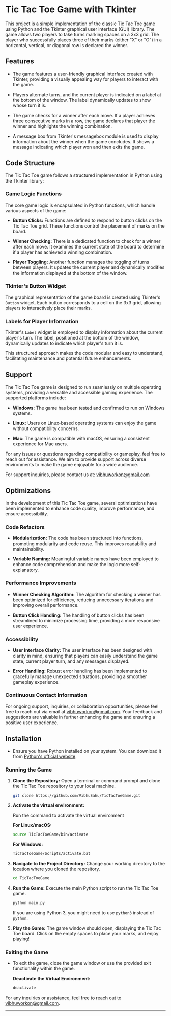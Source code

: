 
# Tic Tac Toe Game with Tkinter

This project is a simple implementation of the classic Tic Tac Toe game using Python and the Tkinter graphical user interface (GUI) library. The game allows two players to take turns marking spaces on a 3x3 grid. The player who successfully places three of their marks (either "X" or "O") in a horizontal, vertical, or diagonal row is declared the winner.

## Features

- The game features a user-friendly graphical interface created with Tkinter, providing a visually appealing way for players to interact with the game.

- Players alternate turns, and the current player is indicated on a label at the bottom of the window. The label dynamically updates to show whose turn it is.

- The game checks for a winner after each move. If a player achieves three consecutive marks in a row, the game declares that player the winner and highlights the winning combination.

- A message box from Tkinter's messagebox module is used to display information about the winner when the game concludes. It shows a message indicating which player won and then exits the game.

## Code Structure

The Tic Tac Toe game follows a structured implementation in Python using the Tkinter library:

### Game Logic Functions

The core game logic is encapsulated in Python functions, which handle various aspects of the game:

- **Button Clicks:** Functions are defined to respond to button clicks on the Tic Tac Toe grid. These functions control the placement of marks on the board.

- **Winner Checking:** There is a dedicated function to check for a winner after each move. It examines the current state of the board to determine if a player has achieved a winning combination.

- **Player Toggling:** Another function manages the toggling of turns between players. It updates the current player and dynamically modifies the information displayed at the bottom of the window.

### Tkinter's Button Widget

The graphical representation of the game board is created using Tkinter's `Button` widget. Each button corresponds to a cell on the 3x3 grid, allowing players to interactively place their marks.

### Labels for Player Information

Tkinter's `Label` widget is employed to display information about the current player's turn. The label, positioned at the bottom of the window, dynamically updates to indicate which player's turn it is.

This structured approach makes the code modular and easy to understand, facilitating maintenance and potential future enhancements.

## Support

The Tic Tac Toe game is designed to run seamlessly on multiple operating systems, providing a versatile and accessible gaming experience. The supported platforms include:

- **Windows:** The game has been tested and confirmed to run on Windows systems.

- **Linux:** Users on Linux-based operating systems can enjoy the game without compatibility concerns.

- **Mac:** The game is compatible with macOS, ensuring a consistent experience for Mac users.

For any issues or questions regarding compatibility or gameplay, feel free to reach out for assistance. We aim to provide support across diverse environments to make the game enjoyable for a wide audience.

For support inquiries, please contact us at: [vibhuworkon@gmail.com](mailto:vibhuworkon@gmail.com)

## Optimizations

In the development of this Tic Tac Toe game, several optimizations have been implemented to enhance code quality, improve performance, and ensure accessibility.

### Code Refactors

- **Modularization:** The code has been structured into functions, promoting modularity and code reuse. This improves readability and maintainability.

- **Variable Naming:** Meaningful variable names have been employed to enhance code comprehension and make the logic more self-explanatory.

### Performance Improvements

- **Winner Checking Algorithm:** The algorithm for checking a winner has been optimized for efficiency, reducing unnecessary iterations and improving overall performance.

- **Button Click Handling:** The handling of button clicks has been streamlined to minimize processing time, providing a more responsive user experience.

### Accessibility

- **User Interface Clarity:** The user interface has been designed with clarity in mind, ensuring that players can easily understand the game state, current player turn, and any messages displayed.

- **Error Handling:** Robust error handling has been implemented to gracefully manage unexpected situations, providing a smoother gameplay experience.

### Continuous Contact Information

For ongoing support, inquiries, or collaboration opportunities, please feel free to reach out via email at [vibhuworkon@gmail.com](mailto:vibhuworkon@gmail.com). Your feedback and suggestions are valuable in further enhancing the game and ensuring a positive user experience.


## Installation

- Ensure you have Python installed on your system. You can download it from [Python's official website](https://www.python.org/downloads/).

### Running the Game

1. **Clone the Repository:**
   Open a terminal or command prompt and clone the Tic Tac Toe repository to your local machine.

   ```bash
   git clone https://github.com/VibhuSahu/TicTacToeGame.git
   ```


2. **Activate the virtual environment:**

    Run the command to activate the virtual environment
    
    __For Linux/macOS:__

   ```bash
   source TicTacToeGame/bin/activate
   ```


    __For Windows:__
   ```bash
   TicTacToeGame/Scripts/activate.bat
   ```


3. **Navigate to the Project Directory:**
   Change your working directory to the location where you cloned the repository.

   ```bash
   cd TicTacToeGame
   ```


4. **Run the Game:**
   Execute the main Python script to run the Tic Tac Toe game.

   ```bash
   python main.py
   ```

   If you are using Python 3, you might need to use `python3` instead of `python`.

5. **Play the Game:**
   The game window should open, displaying the Tic Tac Toe board. Click on the empty spaces to place your marks, and enjoy playing!



### Exiting the Game

- To exit the game, close the game window or use the provided exit functionality within the game.

    __Deactivate the Virtual Environment:__
    ```bash
    deactivate
    ```

For any inquiries or assistance, feel free to reach out to [vibhuworkon@gmail.com](mailto:vibhuworkon@gmail.com).

---